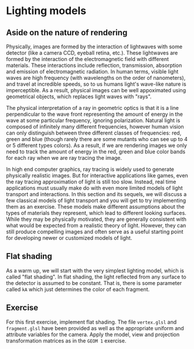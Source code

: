 # Lighting models

## Aside on the nature of rendering

Physically, images are formed by the interaction of lightwaves with some detector (like a camera CCD, eyeball retina, etc.). These lightwaves are formed by the interaction of the electromagnetic field with different materials. These interactions include reflection, transmission, absorption and emission of electromagnetic radiation. In human terms, visible light waves are high frequency (with wavelengths on the order of nanometers), and travel at incredible speeds, so to us humans light's wave-like nature is imperceptible. As a result, physical images can be well appoximated using geometrical objects, which replaces light waves with "rays".

The physical interpretation of a ray in geometric optics is that it is a line perpendicular to the wave front representing the amount of energy in the wave at some particular frequency, ignoring polarization. Natural light is composed of infinitely many different frequencies, however human vision can only distinguish between three different classes of frequencies: red, green and blue (though rarely there are some mutants who can see up to 4 or 5 different types colors). As a result, if we are rendering images we only need to track the amount of energy in the red, green and blue color bands for each ray when we are ray tracing the image.

In high end computer graphics, ray tracing is widely used to generate physically realistic images. But for interactive applications like games, even the ray tracing approximation of light is still too slow. Instead, real time applications must usually make do with even more limited models of light transport and interactions. In this section and its sequels, we will discuss a few classical models of light transport and you will get to try implementing them as an exercise. These models make different assumptions about the types of materials they represent, which lead to different looking surfaces. While they may be physically motivated, they are generally consistent with what would be expected from a realistic theory of light. However, they can still produce compelling images and often serve as a useful starting point for developing newer or customized models of light.

## Flat shading

As a warm up, we will start with the very simplest lighting model, which is called "flat shading".  In flat shading, the light reflected from any surface to the detector is assumed to be constant. That is, there is some parameter called `kA` which just determines the color of each fragment. 

## Exercise

For this first exercise, implement flat shading. The file `vertex.glsl` and `fragment.glsl` have been provided as well as the appropriate uniform and attribute variables for the camera.  Apply the model, view and projection transformation matrices as in the `GEOM 1` exercise.